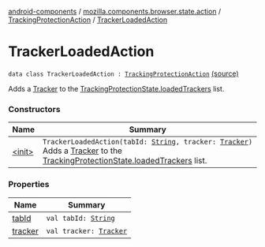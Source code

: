 [android-components](../../../index.md) / [mozilla.components.browser.state.action](../../index.md) / [TrackingProtectionAction](../index.md) / [TrackerLoadedAction](./index.md)

# TrackerLoadedAction

`data class TrackerLoadedAction : `[`TrackingProtectionAction`](../index.md) [(source)](https://github.com/mozilla-mobile/android-components/blob/master/components/browser/state/src/main/java/mozilla/components/browser/state/action/BrowserAction.kt#L211)

Adds a [Tracker](../../../mozilla.components.concept.engine.content.blocking/-tracker/index.md) to the [TrackingProtectionState.loadedTrackers](../../../mozilla.components.browser.state.state/-tracking-protection-state/loaded-trackers.md) list.

### Constructors

| Name | Summary |
|---|---|
| [&lt;init&gt;](-init-.md) | `TrackerLoadedAction(tabId: `[`String`](https://kotlinlang.org/api/latest/jvm/stdlib/kotlin/-string/index.html)`, tracker: `[`Tracker`](../../../mozilla.components.concept.engine.content.blocking/-tracker/index.md)`)`<br>Adds a [Tracker](../../../mozilla.components.concept.engine.content.blocking/-tracker/index.md) to the [TrackingProtectionState.loadedTrackers](../../../mozilla.components.browser.state.state/-tracking-protection-state/loaded-trackers.md) list. |

### Properties

| Name | Summary |
|---|---|
| [tabId](tab-id.md) | `val tabId: `[`String`](https://kotlinlang.org/api/latest/jvm/stdlib/kotlin/-string/index.html) |
| [tracker](tracker.md) | `val tracker: `[`Tracker`](../../../mozilla.components.concept.engine.content.blocking/-tracker/index.md) |
